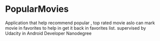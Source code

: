 # PopularMovies
Application that help recommend popular , top rated movie  aslo can mark movie in favorites to help in get it back in favorites list. supervised by Udacity in Android Developer Nanodegree
